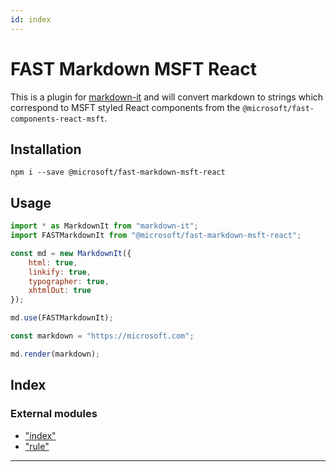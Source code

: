 ```yaml
---
id: index
---
```



FAST Markdown MSFT React
========================

This is a plugin for [markdown-it](https://github.com/markdown-it/markdown-it) and will convert markdown to strings which correspond to MSFT styled React components from the `@microsoft/fast-components-react-msft`.

Installation
------------

`npm i --save @microsoft/fast-markdown-msft-react`

Usage
-----

```js
import * as MarkdownIt from "markdown-it";
import FASTMarkdownIt from "@microsoft/fast-markdown-msft-react";

const md = new MarkdownIt({
    html: true,
    linkify: true,
    typographer: true,
    xhtmlOut: true
});

md.use(FASTMarkdownIt);

const markdown = "https://microsoft.com";

md.render(markdown);
```

## Index

### External modules

* ["index"](modules/_index_.md)
* ["rule"](modules/_rule_.md)

---

